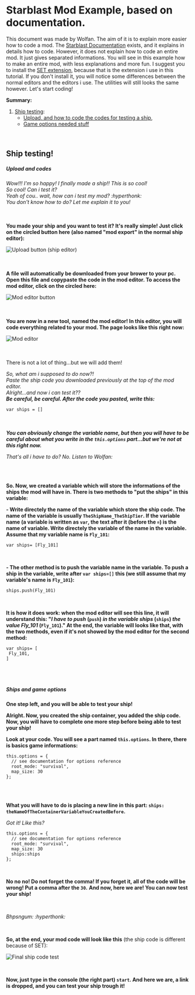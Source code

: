 # Starblast Mod Example, based on documentation.
This document was made by Wolfan. The aim of it is to explain more easier how to code a mod. The [Starblast Documentation](https://starblastio.gamepedia.com/Modding_Tutorial) exists, and it explains in details how to code. However, it does not explain how to code an entire mod. It just gives separated informations. You will see in this example how to make an entire mod, with less explanations and more fun.
I suggest you to install the [SET extension](https://chrome.google.com/webstore/detail/starblast-enhancement-too/bidhmieomigmdphceifkifanapkgmplc), because that is the extension i use in this tutorial. If you don't install it, you will notice some differences between the normal editors and the editors i use. The utilities will still looks the same however. 
Let's start coding!

**Summary:**

1. [Ship testing](#ship-testing):
     - [Upload, and how to code the codes for testing a ship](#upload-and-codes),
     - [Game options needed stuff](#ships-and-game-options)

<br>

## Ship testing!
##### Upload and codes

*Wow!!! I'm so happy! I finally made a ship!! This is so cool!*<br>
*So cool! Can i test it?*
<br>
*Yeah of cou.. wait, how can i test my mod? :hyperthonk:*
<br>
*You don't know how to do? Let me explain it to you!*

<br><br>
**You made your ship and you want to test it? It's really simple!
Just click on the circled button here (also named "mod export" in the normal ship editor):**

![Upload button (ship editor)](https://cdn.discordapp.com/attachments/815132233559703585/818907704398970900/Capture_decran_du_2021-03-09_19-06-41.png)


<br><br>
**A file will automatically be downloaded from your brower to your pc. Open this file and copypaste the code in the mod editor. To access the mod editor, click on the circled here:**

![Mod editor button](https://cdn.discordapp.com/attachments/815132233559703585/818908831140675604/Capture_decran_du_2021-03-09_19-11-13.png)


<br><br>
**You are now in a new tool, named the mod editor! In this editor, you will code everything related to your mod.
The page looks like this right now:**

![Mod editor](https://cdn.discordapp.com/attachments/815132233559703585/818909125013405716/Capture_decran_du_2021-03-09_19-12-23.png)


<br><br>
There is not a lot of thing...but we will add them!

*So, what am i supposed to do now?!*<br>
*Paste the ship code you downloaded previously at the top of the mod editor.*<br>
*Alright...and now i can test it??*<br>
***Be careful, be careful. After the code you pasted, write this:***


```
var ships = []
```  

<br><br>
***You can obviously change the variable name, but then you will have to be careful about what you write in the `this.options` part...but we're not at this right now.***

*That's all i have to do?*
*No. Listen to Wolfan:*

<br><br>

**So. Now, we created a variable which will store the informations of the ships the mod will have in. There is two methods to "put the ships" in this variable:**

**- Write directely the name of the variable which store the ship code. The name of the variable is usually `TheShipName_TheShipTier`. If the variable name (a variable is written as `var`, the text after it (before the `=`) is the name of variable. Write directely the variable of the name in the variable. Assume that my variable name is `Fly_101`:**
```
var ships= [Fly_101]
```
<br>

**- The other method is to push the variable name in the variable. To push a ship in the variable, write after `var ships=[]` this (we still assume that my variable's name is `Fly_101`):**

```
ships.push(Fly_101)
 ```
 <br>

 **It is how it does work: when the mod editor will see this line, it will understand this: "*I have to push* (`push`) *in the variable ships* (`ships`) *the value Fly_101* (`Fly_101`)."
 At the end, the variable will looks like that, with the two methods, even if it's not showed by the mod editor for the second method:** 
 ```
 var ships= [
  Fly_101,
 ]
``` 

<br><br>

##### Ships and game options

**One step left, and you will be able to test your ship!**

**Alright. Now, you created the ship container, you added the ship code. Now, you will have to complete one more step before being able to test your ship!**

**Look at your code. You will see a part named `this.options`. In there, there is basics game informations:**

```
this.options = {
  // see documentation for options reference
  root_mode: "survival",
  map_size: 30
};
```

<br><br>

**What you will have to do is placing a new line in this part: `ships: theNameOfTheContainerVariableYouCreatedBefore`.**

*Got it! Like this?*
```
this.options = {
  // see documentation for options reference
  root_mode: "survival",
  map_size: 30
  ships:ships
};
```
<br>

**No no no! Do not forget the comma! If you forget it, all of the code will be wrong! Put a comma after the `30`.**
**And now, here we are! You can now test your ship!**

<br>

*Bhpsngum: :hyperthonk:*

<br>

**So, at the end, your mod code will look like this** (the ship code is different because of SET):

![Final ship code test](https://media.discordapp.net/attachments/815132233559703585/818919922645729320/Capture_decran_du_2021-03-09_19-55-06.png)

<br>

**Now, just type in the console (the right part) `start`. And here we are, a link is dropped, and you can test your ship trough it!**




